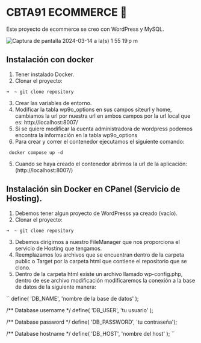 # CBTA91 ECOMMERCE 🚀
Este proyecto de ecommerce se creo con WordPress y MySQL.

![Captura de pantalla 2024-03-14 a la(s) 1 55 19 p m](https://github.com/EduardoHead18/test/assets/88681044/ef8dae81-cd12-4805-8483-078af94a4590)


## Instalación con docker
1. Tener instalado Docker.
2. Clonar el proyecto:

`` ➜  ~ git clone repository ``

3. Crear las variables de entorno.
4. Modificar la tabla wp9o_options en sus campos siteurl y home, cambiamos la url por nuestra url en ambos campos por la url local que es: http://localhost:8007/
5. Si se quiere modificar la cuenta administradora de wordpress podemos encontra la información en la tabla wp9o_options
6. Para crear y correr el contenedor ejecutamos el siguiente comando:

`` docker compose up -d``

5. Cuando se haya creado el contenedor abrimos la url de la aplicación: (http://localhost:8007/)

## Instalación sin Docker en CPanel (Servicio de Hosting).

1. Debemos tener algun proyecto de WordPresss ya creado (vacío).
2. Clonar el proyecto:

`` ➜  ~ git clone repository ``

3. Debemos dirigirnos a nuestro FileManager que nos proporciona el servicio de Hosting que tengamos.
4. Reemplazamos los archivos que se encuentran dentro de la carpeta public o Target por la carpeta html que contiene el repositorio que se clono.
5. Dentro de la carpeta html existe un archivo llamado wp-config.php, dentro de ese archivo modificación modificaremos la conexión a la base de datos de la siguiente manera:
   
``
define( 'DB_NAME', 'nombre de la base de datos' );

/** Database username */
define( 'DB_USER', 'tu usuario' );

/** Database password */
define( 'DB_PASSWORD', 'tu contraseña');

/** Database hostname */
define( 'DB_HOST', 'nombre del host' );
``
